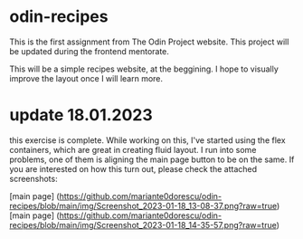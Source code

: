 # odin-recipes
This is the first assignment from The Odin Project website. This project will be updated during the frontend mentorate.

This will be a simple recipes website, at the beggining. I hope to visually improve the layout once I will learn more.

# update 18.01.2023
this exercise is complete. While working on this, I've started using the flex containers, which are great in creating fluid layout.
I run into some problems, one of them is aligning the main page button to be on the same.
If you are interested on how this turn out, please check the attached screenshots:

[main page] (https://github.com/mariante0dorescu/odin-recipes/blob/main/img/Screenshot_2023-01-18_13-08-37.png?raw=true)
[main page] (https://github.com/mariante0dorescu/odin-recipes/blob/main/img/Screenshot_2023-01-18_14-35-57.png?raw=true)
